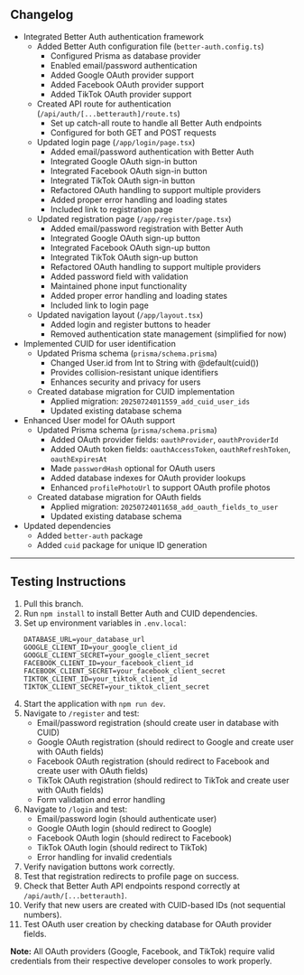 ## Changelog

- Integrated Better Auth authentication framework
  - Added Better Auth configuration file (`better-auth.config.ts`)
    - Configured Prisma as database provider
    - Enabled email/password authentication
    - Added Google OAuth provider support
    - Added Facebook OAuth provider support
    - Added TikTok OAuth provider support
  - Created API route for authentication (`/api/auth/[...betterauth]/route.ts`)
    - Set up catch-all route to handle all Better Auth endpoints
    - Configured for both GET and POST requests
  - Updated login page (`/app/login/page.tsx`)
    - Added email/password authentication with Better Auth
    - Integrated Google OAuth sign-in button
    - Integrated Facebook OAuth sign-in button
    - Integrated TikTok OAuth sign-in button
    - Refactored OAuth handling to support multiple providers
    - Added proper error handling and loading states
    - Included link to registration page
  - Updated registration page (`/app/register/page.tsx`)
    - Added email/password registration with Better Auth
    - Integrated Google OAuth sign-up button
    - Integrated Facebook OAuth sign-up button
    - Integrated TikTok OAuth sign-up button
    - Refactored OAuth handling to support multiple providers
    - Added password field with validation
    - Maintained phone input functionality
    - Added proper error handling and loading states
    - Included link to login page
  - Updated navigation layout (`/app/layout.tsx`)
    - Added login and register buttons to header
    - Removed authentication state management (simplified for now)
- Implemented CUID for user identification
  - Updated Prisma schema (`prisma/schema.prisma`)
    - Changed User.id from Int to String with @default(cuid())
    - Provides collision-resistant unique identifiers
    - Enhances security and privacy for users
  - Created database migration for CUID implementation
    - Applied migration: `20250724011559_add_cuid_user_ids`
    - Updated existing database schema
- Enhanced User model for OAuth support
  - Updated Prisma schema (`prisma/schema.prisma`)
    - Added OAuth provider fields: `oauthProvider`, `oauthProviderId`
    - Added OAuth token fields: `oauthAccessToken`, `oauthRefreshToken`, `oauthExpiresAt`
    - Made `passwordHash` optional for OAuth users
    - Added database indexes for OAuth provider lookups
    - Enhanced `profilePhotoUrl` to support OAuth profile photos
  - Created database migration for OAuth fields
    - Applied migration: `20250724011658_add_oauth_fields_to_user`
    - Updated existing database schema
- Updated dependencies
  - Added `better-auth` package
  - Added `cuid` package for unique ID generation

---

## Testing Instructions

1. Pull this branch.
2. Run `npm install` to install Better Auth and CUID dependencies.
3. Set up environment variables in `.env.local`:
   ```
   DATABASE_URL=your_database_url
   GOOGLE_CLIENT_ID=your_google_client_id
   GOOGLE_CLIENT_SECRET=your_google_client_secret
   FACEBOOK_CLIENT_ID=your_facebook_client_id
   FACEBOOK_CLIENT_SECRET=your_facebook_client_secret
   TIKTOK_CLIENT_ID=your_tiktok_client_id
   TIKTOK_CLIENT_SECRET=your_tiktok_client_secret
   ```
4. Start the application with `npm run dev`.
5. Navigate to `/register` and test:
   - Email/password registration (should create user in database with CUID)
   - Google OAuth registration (should redirect to Google and create user with OAuth fields)
   - Facebook OAuth registration (should redirect to Facebook and create user with OAuth fields)
   - TikTok OAuth registration (should redirect to TikTok and create user with OAuth fields)
   - Form validation and error handling
6. Navigate to `/login` and test:
   - Email/password login (should authenticate user)
   - Google OAuth login (should redirect to Google)
   - Facebook OAuth login (should redirect to Facebook)
   - TikTok OAuth login (should redirect to TikTok)
   - Error handling for invalid credentials
7. Verify navigation buttons work correctly.
8. Test that registration redirects to profile page on success.
9. Check that Better Auth API endpoints respond correctly at `/api/auth/[...betterauth]`.
10. Verify that new users are created with CUID-based IDs (not sequential numbers).
11. Test OAuth user creation by checking database for OAuth provider fields.

**Note:** All OAuth providers (Google, Facebook, and TikTok) require valid credentials from their respective developer consoles to work properly. 